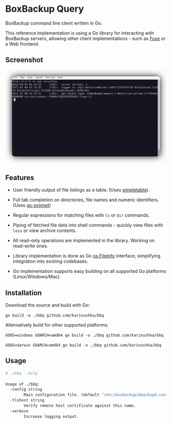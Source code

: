 # BoxBackup Query

BoxBackup command line client written in Go.

This reference implementation is using a Go library for interacting with
BoxBackup servers, allowing other client implementations - such as
[Fuse](https://github.com/bazil/fuse) or a Web frontend.

## Screenshot

![screenshot](./t-rec.gif)

## Features

- User friendly output of file listings as a table. (Uses
  [simpletable](https://github.com/alexeyco/simpletable)).

- Full tab completion on directories, file names and numeric identifiers. (Uses
  [go-prompt](https://github.com/c-bata/go-prompt))

- Regular expressions for matching files with `ls` or `dir` commands.

- Piping of fetched file data into shell commands - quickly view files with
  `less` or view archive contents.

- All read-only operations are implemented in the library. Working on
  read-write ones.

- Library implementation is done as Go
  [os.FileInfo](https://golang.org/pkg/os/#FileInfo) interface, simplifying
  integration into existing codebases.

- Go implementation supports easy building on all supported Go platforms
  (Linux/Windows/Mac).

## Installation

Download the source and build with Go:

`go build -o ./bbq github.com/karinushka/bbq`

Alternatively build for other supported platforms:

`GOOS=windows GOARCH=amd64 go build -o ./bbq github.com/karinushka/bbq`

`GOOS=darwin GOARCH=amd64 go build -o ./bbq github.com/karinushka/bbq`


## Usage

```sh
# ./bbq --help

Usage of ./bbq:
  -config string
        Main configuration file. (default "/etc/boxbackup/bbackupd.conf")
  -tlshost string
        Verify remote host certificate against this name.
  -verbose
        Increase logging output.

```
